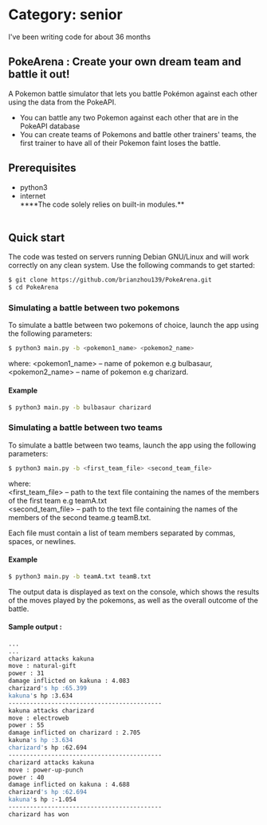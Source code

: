 # Category: senior
I've been writing code for about 36 months

## PokeArena : Create your own dream team and battle it out!

A Pokemon battle simulator that lets you battle Pokémon against each other using the data from the PokeAPI. 
- You can battle any two Pokemon against each other that are in the PokeAPI database
- You can create teams  of Pokemons and battle other trainers' teams, the first trainer to have all of their Pokemon faint loses the battle.

## Prerequisites
* python3
* internet<br/>
****The code solely relies on built-in modules.**<br /><br />

## Quick start

The code was tested on servers running Debian GNU/Linux and will work correctly on any clean system.
Use the following commands to get started:

```sh
$ git clone https://github.com/brianzhou139/PokeArena.git
$ cd PokeArena
```
### Simulating a battle between two pokemons
To simulate a battle between two pokemons of choice, launch the app using the following parameters:

```sh
$ python3 main.py -b <pokemon1_name> <pokemon2_name>
```
where: 
<pokemon1_name> – name of pokemon e.g bulbasaur,
<pokemon2_name> – name of pokemon e.g charizard.

#### Example 
```sh
$ python3 main.py -b bulbasaur charizard
```

### Simulating a battle between two teams
To simulate a battle between two teams, launch the app using the following parameters:

```sh
$ python3 main.py -b <first_team_file> <second_team_file>
```
where:<br/>
<first_team_file> – path to the text file containing the names of the members of the first team e.g teamA.txt <br/>
<second_team_file> – path to the text file containing the names of the members of the second teame.g teamB.txt.

Each file must contain a list of team members separated by commas, spaces, or newlines.

#### Example 
```sh
$ python3 main.py -b teamA.txt teamB.txt
```

The output data is displayed as text on the console, which shows the results of the moves played by the pokemons, as well as the overall outcome of the battle.<br/>
#### Sample output : 
```sh
...
...
charizard attacks kakuna
move : natural-gift
power : 31
damage inflicted on kakuna : 4.083
charizard's hp :65.399
kakuna's hp :3.634
-------------------------------------------
kakuna attacks charizard
move : electroweb
power : 55
damage inflicted on charizard : 2.705
kakuna's hp :3.634
charizard's hp :62.694
-------------------------------------------
charizard attacks kakuna
move : power-up-punch
power : 40
damage inflicted on kakuna : 4.688
charizard's hp :62.694
kakuna's hp :-1.054
-------------------------------------------
charizard has won
```

